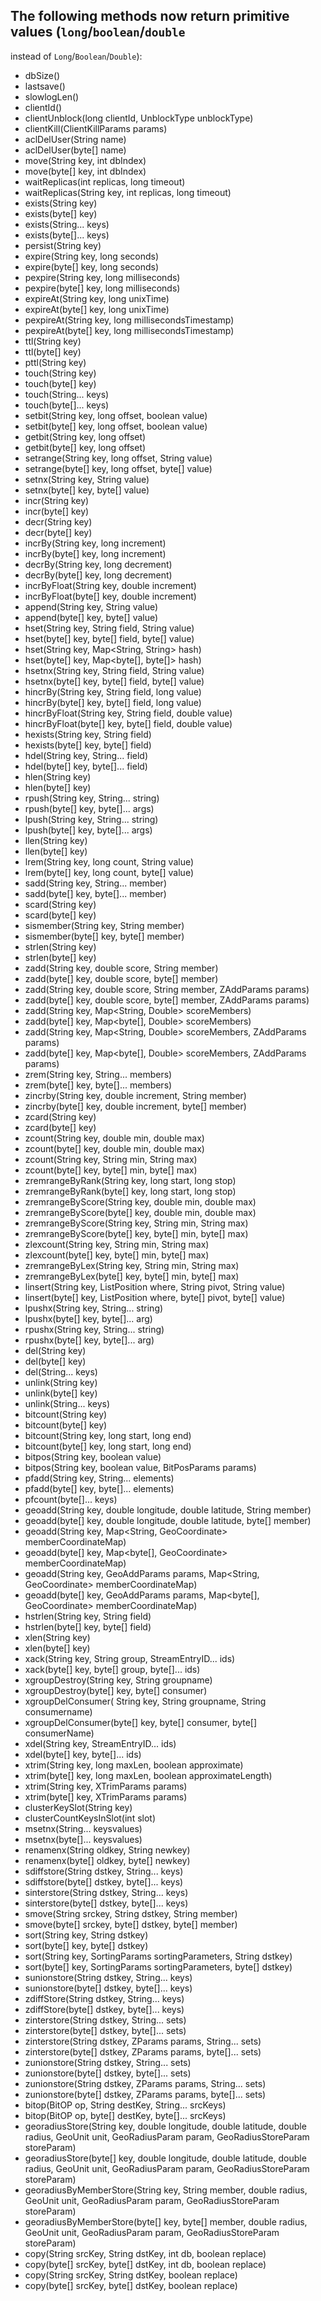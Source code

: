 ## The following methods now return primitive values (`long`/`boolean`/`double` 
instead of `Long`/`Boolean`/`Double`):

- dbSize()
- lastsave()
- slowlogLen()
- clientId()
- clientUnblock(long clientId, UnblockType unblockType)
- clientKill(ClientKillParams params)
- aclDelUser(String name)
- aclDelUser(byte[] name)
- move(String key, int dbIndex)
- move(byte[] key, int dbIndex)
- waitReplicas(int replicas, long timeout)
- waitReplicas(String key, int replicas, long timeout)
- exists(String key)
- exists(byte[] key)
- exists(String... keys)
- exists(byte[]... keys)
- persist(String key)
- expire(String key, long seconds)
- expire(byte[] key, long seconds)
- pexpire(String key, long milliseconds)
- pexpire(byte[] key, long milliseconds)
- expireAt(String key, long unixTime)
- expireAt(byte[] key, long unixTime)
- pexpireAt(String key, long millisecondsTimestamp)
- pexpireAt(byte[] key, long millisecondsTimestamp)
- ttl(String key)
- ttl(byte[] key)
- pttl(String key)
- touch(String key)
- touch(byte[] key)
- touch(String... keys)
- touch(byte[]... keys)
- setbit(String key, long offset, boolean value)
- setbit(byte[] key, long offset, boolean value)
- getbit(String key, long offset)
- getbit(byte[] key, long offset)
- setrange(String key, long offset, String value)
- setrange(byte[] key, long offset, byte[] value)
- setnx(String key, String value)
- setnx(byte[] key, byte[] value)
- incr(String key)
- incr(byte[] key)
- decr(String key)
- decr(byte[] key)
- incrBy(String key, long increment)
- incrBy(byte[] key, long increment)
- decrBy(String key, long decrement)
- decrBy(byte[] key, long decrement)
- incrByFloat(String key, double increment)
- incrByFloat(byte[] key, double increment)
- append(String key, String value)
- append(byte[] key, byte[] value)
- hset(String key, String field, String value)
- hset(byte[] key, byte[] field, byte[] value)
- hset(String key, Map<String, String> hash)
- hset(byte[] key, Map<byte[], byte[]> hash)
- hsetnx(String key, String field, String value)
- hsetnx(byte[] key, byte[] field, byte[] value)
- hincrBy(String key, String field, long value)
- hincrBy(byte[] key, byte[] field, long value)
- hincrByFloat(String key, String field, double value)
- hincrByFloat(byte[] key, byte[] field, double value)
- hexists(String key, String field)
- hexists(byte[] key, byte[] field)
- hdel(String key, String... field)
- hdel(byte[] key, byte[]... field)
- hlen(String key)
- hlen(byte[] key)
- rpush(String key, String... string)
- rpush(byte[] key, byte[]... args)
- lpush(String key, String... string)
- lpush(byte[] key, byte[]... args)
- llen(String key)
- llen(byte[] key)
- lrem(String key, long count, String value)
- lrem(byte[] key, long count, byte[] value)
- sadd(String key, String... member)
- sadd(byte[] key, byte[]... member)
- scard(String key)
- scard(byte[] key)
- sismember(String key, String member)
- sismember(byte[] key, byte[] member)
- strlen(String key)
- strlen(byte[] key)
- zadd(String key, double score, String member)
- zadd(byte[] key, double score, byte[] member)
- zadd(String key, double score, String member, ZAddParams params)
- zadd(byte[] key, double score, byte[] member, ZAddParams params)
- zadd(String key, Map<String, Double> scoreMembers)
- zadd(byte[] key, Map<byte[], Double> scoreMembers)
- zadd(String key, Map<String, Double> scoreMembers, ZAddParams params)
- zadd(byte[] key, Map<byte[], Double> scoreMembers, ZAddParams params)
- zrem(String key, String... members)
- zrem(byte[] key, byte[]... members)
- zincrby(String key, double increment, String member)
- zincrby(byte[] key, double increment, byte[] member)
- zcard(String key)
- zcard(byte[] key)
- zcount(String key, double min, double max)
- zcount(byte[] key, double min, double max)
- zcount(String key, String min, String max)
- zcount(byte[] key, byte[] min, byte[] max)
- zremrangeByRank(String key, long start, long stop)
- zremrangeByRank(byte[] key, long start, long stop)
- zremrangeByScore(String key, double min, double max)
- zremrangeByScore(byte[] key, double min, double max)
- zremrangeByScore(String key, String min, String max)
- zremrangeByScore(byte[] key, byte[] min, byte[] max)
- zlexcount(String key, String min, String max)
- zlexcount(byte[] key, byte[] min, byte[] max)
- zremrangeByLex(String key, String min, String max)
- zremrangeByLex(byte[] key, byte[] min, byte[] max)
- linsert(String key, ListPosition where, String pivot, String value)
- linsert(byte[] key, ListPosition where, byte[] pivot, byte[] value)
- lpushx(String key, String... string)
- lpushx(byte[] key, byte[]... arg)
- rpushx(String key, String... string)
- rpushx(byte[] key, byte[]... arg)
- del(String key)
- del(byte[] key)
- del(String... keys)
- unlink(String key)
- unlink(byte[] key)
- unlink(String... keys)
- bitcount(String key)
- bitcount(byte[] key)
- bitcount(String key, long start, long end)
- bitcount(byte[] key, long start, long end)
- bitpos(String key, boolean value)
- bitpos(String key, boolean value, BitPosParams params)
- pfadd(String key, String... elements)
- pfadd(byte[] key, byte[]... elements)
- pfcount(byte[]... keys)
- geoadd(String key, double longitude, double latitude, String member)
- geoadd(byte[] key, double longitude, double latitude, byte[] member)
- geoadd(String key, Map<String, GeoCoordinate> memberCoordinateMap)
- geoadd(byte[] key, Map<byte[], GeoCoordinate> memberCoordinateMap)
- geoadd(String key, GeoAddParams params, Map<String, GeoCoordinate> memberCoordinateMap)
- geoadd(byte[] key, GeoAddParams params, Map<byte[], GeoCoordinate> memberCoordinateMap)
- hstrlen(String key, String field)
- hstrlen(byte[] key, byte[] field)
- xlen(String key)
- xlen(byte[] key)
- xack(String key, String group, StreamEntryID... ids)
- xack(byte[] key, byte[] group, byte[]... ids)
- xgroupDestroy(String key, String groupname)
- xgroupDestroy(byte[] key, byte[] consumer)
- xgroupDelConsumer( String key, String groupname, String consumername)
- xgroupDelConsumer(byte[] key, byte[] consumer, byte[] consumerName)
- xdel(String key, StreamEntryID... ids)
- xdel(byte[] key, byte[]... ids)
- xtrim(String key, long maxLen, boolean approximate)
- xtrim(byte[] key, long maxLen, boolean approximateLength)
- xtrim(String key, XTrimParams params)
- xtrim(byte[] key, XTrimParams params)
- clusterKeySlot(String key)
- clusterCountKeysInSlot(int slot)
- msetnx(String... keysvalues)
- msetnx(byte[]... keysvalues)
- renamenx(String oldkey, String newkey)
- renamenx(byte[] oldkey, byte[] newkey)
- sdiffstore(String dstkey, String... keys)
- sdiffstore(byte[] dstkey, byte[]... keys)
- sinterstore(String dstkey, String... keys)
- sinterstore(byte[] dstkey, byte[]... keys)
- smove(String srckey, String dstkey, String member)
- smove(byte[] srckey, byte[] dstkey, byte[] member)
- sort(String key, String dstkey)
- sort(byte[] key, byte[] dstkey)
- sort(String key, SortingParams sortingParameters, String dstkey)
- sort(byte[] key, SortingParams sortingParameters, byte[] dstkey)
- sunionstore(String dstkey, String... keys)
- sunionstore(byte[] dstkey, byte[]... keys)
- zdiffStore(String dstkey, String... keys)
- zdiffStore(byte[] dstkey, byte[]... keys)
- zinterstore(String dstkey, String... sets)
- zinterstore(byte[] dstkey, byte[]... sets)
- zinterstore(String dstkey, ZParams params, String... sets)
- zinterstore(byte[] dstkey, ZParams params, byte[]... sets)
- zunionstore(String dstkey, String... sets)
- zunionstore(byte[] dstkey, byte[]... sets)
- zunionstore(String dstkey, ZParams params, String... sets)
- zunionstore(byte[] dstkey, ZParams params, byte[]... sets)
- bitop(BitOP op, String destKey, String... srcKeys)
- bitop(BitOP op, byte[] destKey, byte[]... srcKeys)
- georadiusStore(String key, double longitude, double latitude, double radius, GeoUnit unit, GeoRadiusParam param, GeoRadiusStoreParam storeParam)
- georadiusStore(byte[] key, double longitude, double latitude, double radius, GeoUnit unit, GeoRadiusParam param, GeoRadiusStoreParam storeParam)
- georadiusByMemberStore(String key, String member, double radius, GeoUnit unit, GeoRadiusParam param, GeoRadiusStoreParam storeParam)
- georadiusByMemberStore(byte[] key, byte[] member, double radius, GeoUnit unit, GeoRadiusParam param, GeoRadiusStoreParam storeParam)
- copy(String srcKey, String dstKey, int db, boolean replace)
- copy(byte[] srcKey, byte[] dstKey, int db, boolean replace)
- copy(String srcKey, String dstKey, boolean replace)
- copy(byte[] srcKey, byte[] dstKey, boolean replace)
